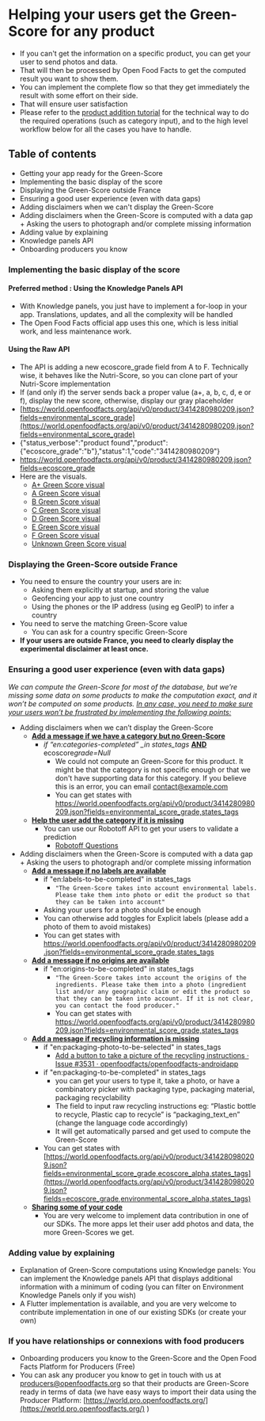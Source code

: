 # Helping your users get the Green-Score for any product

- If you can't get the information on a specific product, you can get your user to send photos and data.
- That will then be processed by Open Food Facts to get the computed result you want to show them.
- You can implement the complete flow so that they get immediately the result with some effort on their side.
- That will ensure user satisfaction
- Please refer to the [product addition tutorial](./adding-missing-products.md) for the technical way to do the required operations (such as category input), and to the high level workflow below for all the cases you have to handle.

## Table of contents

- Getting your app ready for the Green-Score
- Implementing the basic display of the score
- Displaying the Green-Score outside France
- Ensuring a good user experience (even with data gaps)
- Adding disclaimers when we can't display the Green-Score
- Adding disclaimers when the Green-Score is computed with a data gap + Asking the users to photograph and/or complete missing information
- Adding value by explaining
- Knowledge panels API
- Onboarding producers you know

### Implementing the basic display of the score

#### Preferred method : Using the Knowledge Panels API

- With Knowledge panels, you just have to implement a for-loop in your app. Translations, updates, and all the complexity will be handled
- The Open Food Facts official app uses this one, which is less initial work, and less maintenance work.

#### Using the Raw API

- The API is adding a new ecoscore_grade field from A to F. Technically wise, it behaves like the Nutri-Score, so you can clone part of your Nutri-Score implementation
- If (and only if) the server sends back a proper value (a+, a, b, c, d, e or f), display the new score, otherwise, display our gray placeholder
- [https://world.openfoodfacts.org/api/v0/product/3414280980209.json?fields=environmental_score_grade](https://world.openfoodfacts.org/api/v0/product/3414280980209.json?fields=environmental_score_grade)
- {"status_verbose":"product found","product":{"ecoscore_grade":"b"},"status":1,"code":"3414280980209"}
- https://world.openfoodfacts.org/api/v0/product/3414280980209.json?fields=ecoscore_grade
- Here are the visuals.
  - [A+ Green Score visual](https://static.openfoodfacts.org/images/attributes/dist/green-score-a-plus.svg)
  - [A Green Score visual](https://static.openfoodfacts.org/images/attributes/dist/green-score-a.svg)
  - [B Green Score visual](https://static.openfoodfacts.org/images/attributes/dist/green-score-b.svg)
  - [C Green Score visual](https://static.openfoodfacts.org/images/attributes/dist/green-score-c.svg)
  - [D Green Score visual](https://static.openfoodfacts.org/images/attributes/dist/green-score-d.svg)
  - [E Green Score visual](https://static.openfoodfacts.org/images/attributes/dist/green-score-e.svg)
  - [F Green Score visual](https://static.openfoodfacts.org/images/attributes/dist/green-score-f.svg)
  - [Unknown Green Score visual](https://static.openfoodfacts.org/images/attributes/dist/green-score-unknown.svg)

### Displaying the Green-Score outside France

- You need to ensure the country your users are in:
  - Asking them explicitly at startup, and storing the value
  - Geofencing your app to just one country
  - Using the phones or the IP address (using eg GeoIP) to infer a country
- You need to serve the matching Green-Score value
  - You can ask for a country specific Green-Score
- **If your users are outside France, you need to clearly display the experimental disclaimer at least once.**

### Ensuring a good user experience (even with data gaps)

_We can compute the Green-Score for most of the database, but we’re missing some data on some products to make the computation exact, and it won’t be computed on some products. <span style="text-decoration:underline;">In any case, you need to make sure your users won’t be frustrated by implementing the following points:</span>_

- Adding disclaimers when we can’t display the Green-Score
  - **<span style="text-decoration:underline;">Add a message if we have a category but no Green-Score</span>**
    - _if “en:categories-completed” \_in states_tags_ **<span style="text-decoration:underline;">AND</span>** ecoscore*grade=Null*
      - We could not compute an Green-Score for this product. It might be that the category is not specific enough or that we don't have supporting data for this category. If you believe this is an error, you can email [contact@example.com](mailto:contact@example.com)
      - You can get states with [https://world.openfoodfacts.org/api/v0/product/3414280980209.json?fields=environmental_score_grade,states_tags ](https://world.openfoodfacts.org/api/v0/product/3414280980209.json?fields=environmental_score_grade,states_tags)
  - **<span style="text-decoration:underline;">Help the user add the category if it is missing</span>**
    - You can use our Robotoff API to get your users to validate a prediction
      - [Robotoff Questions](https://docs.google.com/document/d/1IoDy0toQrrqtWHvDYp2rEVw84Yq1J0x2pt-0RGTm7h0/edit)
- Adding disclaimers when the Green-Score is computed with a data gap + Asking the users to photograph and/or complete missing information
  - **<span style="text-decoration:underline;">Add a message if no labels are available</span>**
    - if "en:labels-to-be-completed" in states_tags
      - `"The Green-Score takes into account environmental labels. Please take them into photo or edit the product so that they can be taken into account"`
    - Asking your users for a photo should be enough
    - You can otherwise add toggles for Explicit labels (please add a photo of them to avoid mistakes)
    - You can get states with [https://world.openfoodfacts.org/api/v0/product/3414280980209.json?fields=environmental_score_grade,states_tags ](https://world.openfoodfacts.org/api/v0/product/3414280980209.json?fields=environmental_score_grade,states_tags)
  - **<span style="text-decoration:underline;">Add a message if no origins are available</span>**
    - if "en:origins-to-be-completed" in states_tags
      - `"The Green-Score takes into account the origins of the ingredients. Please take them into a photo (ingredient list and/or any geographic claim or edit the product so that they can be taken into account. If it is not clear, you can contact the food producer."`
      - You can get states with [https://world.openfoodfacts.org/api/v0/product/3414280980209.json?fields=environmental_score_grade,states_tags ](https://world.openfoodfacts.org/api/v0/product/3414280980209.json?fields=environmental_score_grade,states_tags)
  - **<span style="text-decoration:underline;">Add a message if recycling information is missing</span>**
    - if "en:packaging-photo-to-be-selected" in states_tags
      - [Add a button to take a picture of the recycling instructions · Issue #3531 · openfoodfacts/openfoodfacts-androidapp](https://github.com/openfoodfacts/openfoodfacts-androidapp/issues/3531)
    - if "en:packaging-to-be-completed" in states_tags
      - you can get your users to type it, take a photo, or have a combinatory picker with packaging type, packaging material, packaging recyclability
      - The field to input raw recycling instructions eg: “Plastic bottle to recycle, Plastic cap to recycle” is “packaging_text_en” (change the language code accordingly)
      - It will get automatically parsed and get used to compute the Green-Score
    - You can get states with [https://world.openfoodfacts.org/api/v0/product/3414280980209.json?fields=environmental_score_grade,ecoscore_alpha,states_tags](https://world.openfoodfacts.org/api/v0/product/3414280980209.json?fields=ecoscore_grade,environmental_score_alpha,states_tags)
  - **<span style="text-decoration:underline;">Sharing some of your code</span>**
    - You are very welcome to implement data contribution in one of our SDKs. The more apps let their user add photos and data, the more Green-Scores we get.

### Adding value by explaining

- Explanation of Green-Score computations using Knowledge panels: You can implement the Knowledge panels API that displays additional information with a minimum of coding (you can filter on Environment Knowledge Panels only if you wish)
- A Flutter implementation is available, and you are very welcome to contribute implementation in one of our existing SDKs (or create your own)

### If you have relationships or connexions with food producers

- Onboarding producers you know to the Green-Score and the Open Food Facts Platform for Producers (Free)
- You can ask any producer you know to get in touch with us at [producers@openfoodfacts.org](mailto:producers@openfoodfacts.org) so that their products are Green-Score ready in terms of data (we have easy ways to import their data using the Producer Platform: [https://world.pro.openfoodfacts.org/](https://world.pro.openfoodfacts.org/) )
